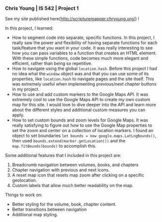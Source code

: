 ### Chris Young | IS 542 | Project 1  

See my site published here(http://scripturemapper.chryoung.org/) !
  
In this project, I learned:
* How to segment code into separate, specific functions. In this project, I really saw the power and flexibility of having separate functions for each task/feature that you want in your code. It was really interesting to see how you can pass variables to a function that creates an HTML element. With these simple functions, code becomes much more elegant and efficient, rather than being so repetitive.
* How to navigate using the global `location.hash`. Before this project I had no idea what the `window` object was and that you can use some of its properties, like `location.hash` to navigate pages and the site itself. This was extremely useful when implementing previous/next chapter buttons in my project.
* How to use and add custom markers to the Google Maps API. It was extremely cool to use the Google Maps API to create my own custom map for this site. I would love to dive deeper into the API and learn more about the different styles and additional custom measures you can apply.
* How to set custom bounds and zoom levels for Google Maps. It was really satisfying to figure out how to use the Google Map properties to set the zoom and center on a collection of location markers. I found an object to set boundaries `let bounds = new google.maps.LatLngBounds()`, then used `bounds.extend(marker.getLocation())` and the `map.fitBounds(bounds)` to accomplish this.

Some additional features that I included in this project are:
1. Breadcrumb navigation between volumes, books, and chapters
2. Chapter navigation with previous and next icons.
3. A reset map icon that resets map zoom after clicking on a specific geolocation.
4. Custom labels that allow much better readability on the map.

Things to work on:
* Better styling for the volume, book, chapter content.
* Better transitions between navigation
* Additional map styling.

